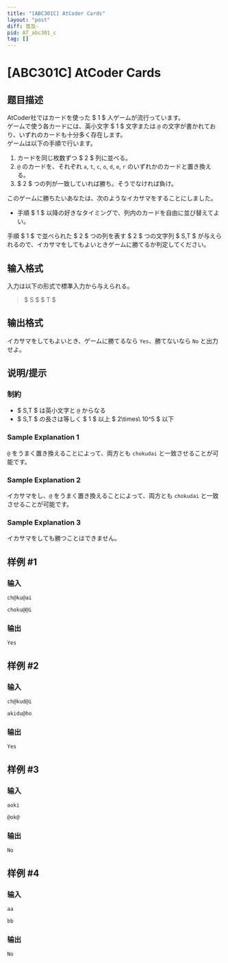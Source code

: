 ```yaml
---
title: "[ABC301C] AtCoder Cards"
layout: "post"
diff: 普及-
pid: AT_abc301_c
tag: []
---
```


# [ABC301C] AtCoder Cards

## 题目描述

[problemUrl]: https://atcoder.jp/contests/abc301/tasks/abc301_c

AtCoder社ではカードを使った $ 1 $ 人ゲームが流行っています。  
 ゲームで使う各カードには、英小文字 $ 1 $ 文字または `@` の文字が書かれており、いずれのカードも十分多く存在します。  
 ゲームは以下の手順で行います。

1. カードを同じ枚数ずつ $ 2 $ 列に並べる。
2. `@` のカードを、それぞれ `a`, `t`, `c`, `o`, `d`, `e`, `r` のいずれかのカードと置き換える。
3. $ 2 $ つの列が一致していれば勝ち。そうでなければ負け。
 
このゲームに勝ちたいあなたは、次のようなイカサマをすることにしました。

- 手順 $ 1 $ 以降の好きなタイミングで、列内のカードを自由に並び替えてよい。
 
手順 $ 1 $ で並べられた $ 2 $ つの列を表す $ 2 $ つの文字列 $ S,T $ が与えられるので、イカサマをしてもよいときゲームに勝てるか判定してください。

## 输入格式

入力は以下の形式で標準入力から与えられる。

> $ S $ $ T $

## 输出格式

イカサマをしてもよいとき、ゲームに勝てるなら `Yes`、勝てないなら `No` と出力せよ。

## 说明/提示

### 制約

- $ S,T $ は英小文字と `@` からなる
- $ S,T $ の長さは等しく $ 1 $ 以上 $ 2\times\ 10^5 $ 以下
 
### Sample Explanation 1

`@` をうまく置き換えることによって、両方とも `chokudai` と一致させることが可能です。

### Sample Explanation 2

イカサマをし、`@` をうまく置き換えることによって、両方とも `chokudai` と一致させることが可能です。

### Sample Explanation 3

イカサマをしても勝つことはできません。

## 样例 #1

### 输入

```
ch@ku@ai
choku@@i
```

### 输出

```
Yes
```

## 样例 #2

### 输入

```
ch@kud@i
akidu@ho
```

### 输出

```
Yes
```

## 样例 #3

### 输入

```
aoki
@ok@
```

### 输出

```
No
```

## 样例 #4

### 输入

```
aa
bb
```

### 输出

```
No
```

